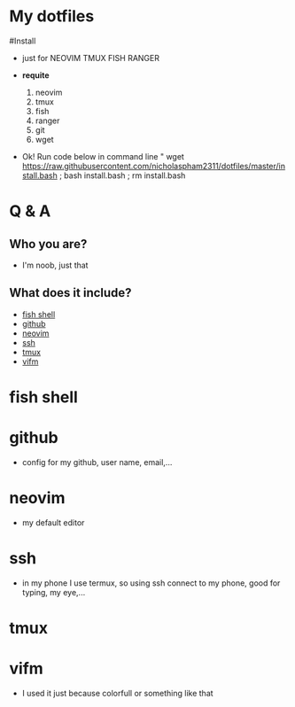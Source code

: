 # My dotfiles
#Install
* just for NEOVIM TMUX FISH RANGER
* **requite**
	1. neovim
	2. tmux
	3. fish
	4. ranger
	5. git
	6. wget

* Ok! Run code below in command line
" wget https://raw.githubusercontent.com/nicholaspham2311/dotfiles/master/install.bash ; bash install.bash ; rm install.bash

# Q & A
## Who you are?
* I'm noob, just that

## What does it include?
* [fish shell](#fish-shell)
* [github](#github)
* [neovim](#neovim)
* [ssh](#ssh)
* [tmux](#tmux)
* [vifm](#vifm)

# fish shell
# github
* config for my github, user name, email,...  
# neovim
* my default editor
# ssh
* in my phone I use termux, so using ssh connect to my phone, good for typing, my eye,...
# tmux
# vifm
* I used it just because colorfull or something like that
